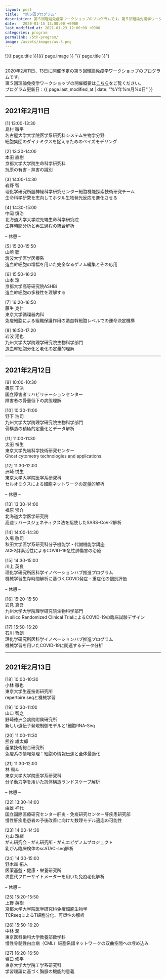 ```yaml
---
layout: post
title:  "第５回プログラム"
description: 第５回理論免疫学ワークショップのプログラムです。第５回理論免疫学ワークショップの各講演の時間・講演者・講演タイトルを掲載しています。
date:   2020-01-15 13:00:00 +0900
last_modified_at: 2021-01-23 12:00:00 +0900
categories: program
permalink: /5th-program/
image: /assets/images/ws-5.png
---
```


![{{ page.title }}]({{ page.image }} "{{ page.title }}")

---

2020年2月11日、13日に開催予定の第５回理論免疫学ワークショップのプログラムです。  
第５回理論免疫学ワークショップの開催概要は[こちら](/5th-workshop)をご覧ください。  
プログラム更新日：{{ page.last_modified_at | date: "%Y年%m月%d日" }}

---

## 2021年2月11日

[1] 13:00-13:30  
島村 徹平  
名古屋大学大学院医学系研究科システム生物学分野  
細胞集団のダイナミクスを捉えるためのベイズモデリング

[2] 13:30-14:00  
本田 直樹  
京都大学大学院生命科学研究科  
抗原の有害・無害の識別

[3] 14:00-14:30  
岩野 智  
理化学研究所脳神経科学研究センター細胞機能探索技術研究チーム  
生命科学研究を志向してホタル生物発光反応を進化させる

[4] 14:30-15:00  
中岡 慎治  
北海道大学大学院先端生命科学研究院  
生存時間分析と再生過程の統合解析

– 休憩 –

[5] 15:20-15:50  
山崎 聡  
筑波大学医学医療系　  
造血幹細胞の増幅を用いた完全なるゲノム編集とその応用

[6] 15:50-16:20  
山本 玲  
京都大学高等研究院ASHBi  
造血幹細胞の多様性を理解する

[7] 16:20-16:50  
藤生 克仁  
東京大学循環器内科  
免疫細胞による組織保護作用の造血幹細胞レベルでの運命決定機構

[8] 16:50-17:20  
岩波 翔也  
九州大学大学院理学研究院生物科学部門  
造血幹細胞分化と老化の定量的理解


---

## 2021年2月12日

[9] 10:00-10:30  
篠原 正浩  
国立障害者リハビリテーションセンター  
障害者の骨量低下の病態理解

[10] 10:30-11:00  
野下 浩司  
九州大学大学院理学研究院生物科学部門  
骨構造の積極的定量化とデータ解析

[11] 11:00-11:30  
太田 禎生  
東京大学先端科学技術研究センター  
Ghost cytometry technologies and applications

[12] 11:30-12:00  
洲崎 悦生  
東京大学大学院医学系研究科  
セルオミクスによる細胞ネットワークの定量的解析

– 休憩 –

[13] 13:30-14:00  
福原 崇介  
北海道大学医学研究院  
高速リバースジェネティクス法を駆使したSARS-CoV-2解析

[14] 14:00-14:30  
久場 敬司  
秋田大学医学系研究科分子機能学・代謝機能学講座  
ACE2酵素活性によるCOVID-19急性肺傷害の治療

[15] 14:30-15:00  
川上 英良  
理化学研究所医科学イノベーションハブ推進プログラム  
機械学習生存時間解析に基づくCOVID発症・重症化の個別評価

– 休憩 –

[16] 15:20-15:50  
岩見 真吾  
九州大学大学院理学研究院生物科学部門  
in silico Randomized Clinical TrialによるCOVID-19の臨床試験デザイン

[17] 15:50-16:20  
石川 哲朗  
理化学研究所医科学イノベーションハブ推進プログラム  
機械学習を用いたCOVID-19に関連するデータ分析

---

## 2021年2月13日

[18] 10:00-10:30  
小林 徹也  
東京大学生産技術研究所  
repertoire seqと機械学習

[19] 10:30-11:00  
山口 智之  
野崎徳洲会病院附属研究所  
新しい遺伝子発現制御モデルと1細胞RNA-Seq

[20] 11:00-11:30  
熊谷 雄太郎  
産業技術総合研究所  
免疫系の情報処理：細胞の情報伝達と全体最適化

[21] 11:30-12:00  
林 周斗  
東京大学大学院医学系研究科  
分子動力学を用いた抗体構造ランドスケープ解析

– 休憩 –

[22] 13:30-14:00  
由雄 祥代  
国立国際医療研究センター肝炎・免疫研究センター肝疾患研究部  
慢性肝疾患患者の予後改善に向けた数理モデル適応の可能性

[23] 14:00-14:30  
丸山 玲緒  
がん研究会・がん研究所・がんエピゲノムプロジェクト  
乳がん臨床検体のscATAC-seq解析

[24] 14:30-15:00  
野木森 拓人  
医薬基盤・健康・栄養研究所  
次世代フローサイトメーターを用いた免疫老化解析

– 休憩 –

[25] 15:20-15:50  
上野 英樹  
京都大学大学院医学研究科免疫細胞生物学  
TCRseqによるT細胞分化、可塑性の解析

[26] 15:50-16:20  
中林 潤  
東京医科歯科大学教養部数学科  
慢性骨髄性白血病（CML）細胞系譜ネットワークの双曲空間への埋め込み

[27] 16:20-16:50  
堀口 修平  
東京大学大学院工学系研究科  
学習理論に基づく胸腺の機能的意義
